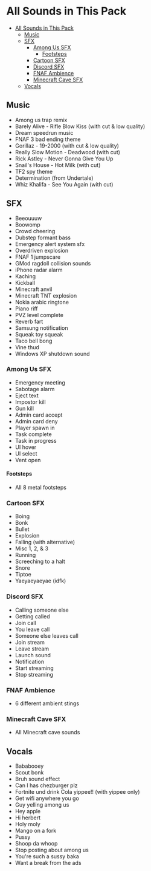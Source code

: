# All Sounds in This Pack

- [All Sounds in This Pack](#all-sounds-in-this-pack)
  - [Music](#music)
  - [SFX](#sfx)
    - [Among Us SFX](#among-us-sfx)
      - [Footsteps](#footsteps)
    - [Cartoon SFX](#cartoon-sfx)
    - [Discord SFX](#discord-sfx)
    - [FNAF Ambience](#fnaf-ambience)
    - [Minecraft Cave SFX](#minecraft-cave-sfx)
  - [Vocals](#vocals)

## Music

- Among us trap remix
- Barely Alive - Rifle Blow Kiss (with cut & low quality)
- Dream speedrun music
- FNAF 3 bad ending theme
- Gorillaz - 19-2000 (with cut & low quality)
- Really Slow Motion - Deadwood (with cut)
- Rick Astley - Never Gonna Give You Up
- Snail's House - Hot Milk (with cut)
- TF2 spy theme
- Determination (from Undertale)
- Whiz Khalifa - See You Again (with cut)

## SFX

- Beeouuuw
- Boowomp
- Crowd cheering
- Dubstep formant bass
- Emergency alert system sfx
- Overdriven explosion
- FNAF 1 jumpscare
- GMod ragdoll collision sounds
- iPhone radar alarm
- Kaching
- Kickball
- Minecraft anvil
- Minecraft TNT explosion
- Nokia arabic ringtone
- Piano riff
- PVZ level complete
- Reverb fart
- Samsung notification
- Squeak toy squeak
- Taco bell bong
- Vine thud
- Windows XP shutdown sound

### Among Us SFX

- Emergency meeting
- Sabotage alarm
- Eject text
- Impostor kill
- Gun kill
- Admin card accept
- Admin card deny
- Player spawn in
- Task complete
- Task in progress
- UI hover
- UI select
- Vent open

#### Footsteps

- All 8 metal footsteps

### Cartoon SFX

- Boing
- Bonk
- Bullet
- Explosion
- Falling (with alternative)
- Misc 1, 2, & 3
- Running
- Screeching to a halt
- Snore
- Tiptoe
- Yaeyaeyaeyae (idfk)

### Discord SFX

- Calling someone else
- Getting called
- Join call
- You leave call
- Someone else leaves call
- Join stream
- Leave stream
- Launch sound
- Notification
- Start streaming
- Stop streaming

### FNAF Ambience

- 6 different ambient stings

### Minecraft Cave SFX

- All Minecraft cave sounds

## Vocals

- Bababooey
- Scout bonk
- Bruh sound effect
- Can I has chezburger plz
- Fortnite und drink Cola yippee!! (with yippee only)
- Get wifi anywhere you go
- Guy yelling among us
- Hey apple
- Hi herbert
- Holy moly
- Mango on a fork
- Pussy
- Shoop da whoop
- Stop posting about among us
- You're such a sussy baka
- Want a break from the ads
